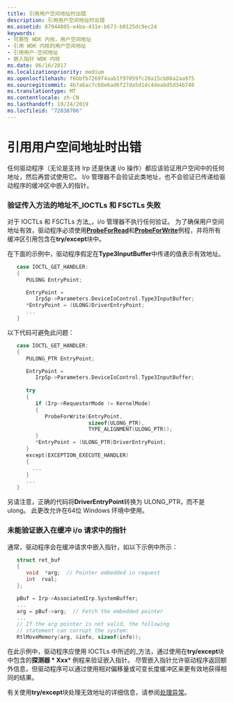 ```yaml
---
title: 引用用户空间地址时出错
description: 引用用户空间地址时出错
ms.assetid: 87944805-e4ba-431e-b673-b0125dc9ec24
keywords:
- 可靠性 WDK 内核，用户空间地址
- 引用 WDK 内核的用户空间地址
- 引用用户-空间地址
- 嵌入指针 WDK 内核
ms.date: 06/16/2017
ms.localizationpriority: medium
ms.openlocfilehash: f6bbfb7269f4aab1f97059fc28a15cb86a2aa975
ms.sourcegitcommit: 4b7a6ac7c68e6ad6f27da5d1dc4deabd5d34b748
ms.translationtype: MT
ms.contentlocale: zh-CN
ms.lasthandoff: 10/24/2019
ms.locfileid: "72838706"
---
```

# <a name="errors-in-referencing-user-space-addresses"></a>引用用户空间地址时出错





任何驱动程序（无论是支持 Irp 还是快速 i/o 操作）都应该验证用户空间中的任何地址，然后再尝试使用它。 I/o 管理器不会验证此类地址，也不会验证已传递给驱动程序的缓冲区中嵌入的指针。

### <a href="" id="failure-to-validate-addresses-passed-in-method-neither-ioctls-and-fsctls"></a>验证传入方法的地址不\_IOCTLs 和 FSCTLs 失败

对于 IOCTLs 和 FSCTLs 方法\_，i/o 管理器不执行任何验证。 为了确保用户空间地址有效，驱动程序必须使用[**ProbeForRead**](https://docs.microsoft.com/windows-hardware/drivers/ddi/wdm/nf-wdm-probeforread)和[**ProbeForWrite**](https://docs.microsoft.com/windows-hardware/drivers/ddi/wdm/nf-wdm-probeforwrite)例程，并将所有缓冲区引用包含在**try/except**块中。

在下面的示例中，驱动程序假定在**Type3InputBuffer**中传递的值表示有效地址。

```cpp
   case IOCTL_GET_HANDLER:
   {
      PULONG EntryPoint;

      EntryPoint =
         IrpSp->Parameters.DeviceIoControl.Type3InputBuffer; 
      *EntryPoint = (ULONG)DriverEntryPoint; 
      ...
   }
```

以下代码可避免此问题：

```cpp
   case IOCTL_GET_HANDLER:
   {
      PULONG_PTR EntryPoint;

      EntryPoint =
         IrpSp->Parameters.DeviceIoControl.Type3InputBuffer;
 
      try
      {
         if (Irp->RequestorMode != KernelMode)
         { 
            ProbeForWrite(EntryPoint,
                          sizeof(ULONG_PTR),
                          TYPE_ALIGNMENT(ULONG_PTR));
         }
         *EntryPoint = (ULONG_PTR)DriverEntryPoint;
      }
      except(EXCEPTION_EXECUTE_HANDLER)
      {
        ...
      }
      ...
   }
```

另请注意，正确的代码将**DriverEntryPoint**转换为 ULONG\_PTR，而不是 ulong。 此更改允许在64位 Windows 环境中使用。

### <a name="failure-to-validate-pointers-embedded-in-buffered-io-requests"></a>未能验证嵌入在缓冲 i/o 请求中的指针

通常，驱动程序会在缓冲请求中嵌入指针，如以下示例中所示：

```cpp
   struct ret_buf
   {
      void  *arg;  // Pointer embedded in request
      int  rval;
   };

   pBuf = Irp->AssociatedIrp.SystemBuffer;
   ...
   arg = pBuf->arg;  // Fetch the embedded pointer
   ...
   // If the arg pointer is not valid, the following
   // statement can corrupt the system:
   RtlMoveMemory(arg, &info, sizeof(info));
```

在此示例中，驱动程序应使用 IOCTLs 中所述的\_方法，通过使用在**try/except**块中包含的**探测器 * Xxx*** 例程来验证嵌入指针。 尽管嵌入指针允许驱动程序返回额外信息，但驱动程序可以通过使用相对偏移量或可变长度缓冲区来更有效地获得相同的结果。

有关使用**try/except**块处理无效地址的详细信息，请参阅[处理异常](handling-exceptions.md)。

 

 




